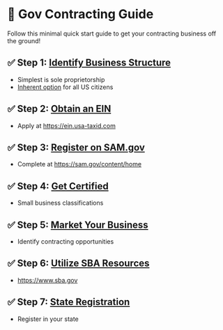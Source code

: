 # 📝 Gov Contracting Guide 

Follow this minimal quick start guide to get your contracting business off the ground!

## ✅ Step 1: [Identify Business Structure](docs/business-structure)

- Simplest is sole proprietorship  
- [Inherent option](docs/business-structure/01-sole-proprietorship.md) for all US citizens

## ✅ Step 2: [Obtain an EIN](/docs/registrations/ein.md) 

- Apply at https://ein.usa-taxid.com

## ✅ Step 3: [Register on SAM.gov](/docs/registrations/sam-gov.md)

- Complete at https://sam.gov/content/home  

## ✅ Step 4: [Get Certified](/docs/certifications) 

- Small business classifications 

## ✅ Step 5: [Market Your Business](/docs/marketing)

- Identify contracting opportunities

## ✅ Step 6: [Utilize SBA Resources](/docs/resources) 

- https://www.sba.gov

## ✅ Step 7: [State Registration](/docs/registrations/state-registration) 

- Register in your state
